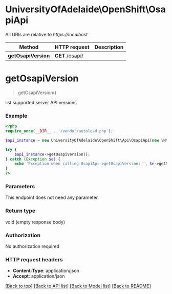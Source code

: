 # UniversityOfAdelaide\OpenShift\OsapiApi

All URIs are relative to *https://localhost*

Method | HTTP request | Description
------------- | ------------- | -------------
[**getOsapiVersion**](OsapiApi.md#getOsapiVersion) | **GET** /osapi/ | 


# **getOsapiVersion**
> getOsapiVersion()



list supported server API versions

### Example
```php
<?php
require_once(__DIR__ . '/vendor/autoload.php');

$api_instance = new UniversityOfAdelaide\OpenShift\Api\OsapiApi(new \Http\Adapter\Guzzle6\Client());

try {
    $api_instance->getOsapiVersion();
} catch (Exception $e) {
    echo 'Exception when calling OsapiApi->getOsapiVersion: ', $e->getMessage(), PHP_EOL;
}
?>
```

### Parameters
This endpoint does not need any parameter.

### Return type

void (empty response body)

### Authorization

No authorization required

### HTTP request headers

 - **Content-Type**: application/json
 - **Accept**: application/json

[[Back to top]](#) [[Back to API list]](../../README.md#documentation-for-api-endpoints) [[Back to Model list]](../../README.md#documentation-for-models) [[Back to README]](../../README.md)

